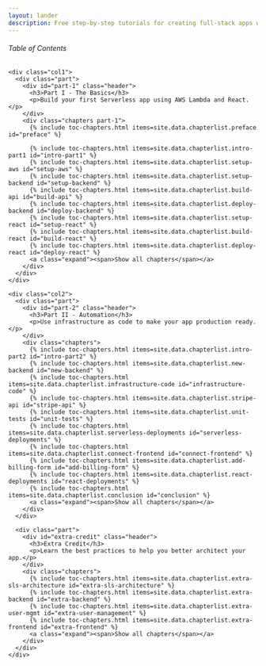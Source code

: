 ```yaml
---
layout: lander
description: Free step-by-step tutorials for creating full-stack apps with Serverless Framework and React.js. Build a Serverless REST API with our Serverless tutorial and connect it to a React single-page application with our React.js tutorial. Use our AWS tutorial with screenshots to deploy your full-stack app.
---
```


<div id="table-of-contents" class="table-of-contents">

  <div class="header"><h6>Table of Contents</h6></div>

  <div class="wrapper">

    <div class="col1">
      <div class="part">
        <div id="part-1" class="header">
          <h3>Part I - The Basics</h3>
          <p>Build your first Serverless app using AWS Lambda and React.</p>
        </div>
        <div class="chapters part-1">
          {% include toc-chapters.html items=site.data.chapterlist.preface id="preface" %}

          {% include toc-chapters.html items=site.data.chapterlist.intro-part1 id="intro-part1" %}
          {% include toc-chapters.html items=site.data.chapterlist.setup-aws id="setup-aws" %}
          {% include toc-chapters.html items=site.data.chapterlist.setup-backend id="setup-backend" %}
          {% include toc-chapters.html items=site.data.chapterlist.build-api id="build-api" %}
          {% include toc-chapters.html items=site.data.chapterlist.deploy-backend id="deploy-backend" %}
          {% include toc-chapters.html items=site.data.chapterlist.setup-react id="setup-react" %}
          {% include toc-chapters.html items=site.data.chapterlist.build-react id="build-react" %}
          {% include toc-chapters.html items=site.data.chapterlist.deploy-react id="deploy-react" %}
          <a class="expand"><span>Show all chapters</span></a>
        </div>
      </div>
    </div>

    <div class="col2">
      <div class="part">
        <div id="part-2" class="header">
          <h3>Part II - Automation</h3>
          <p>Use infrastructure as code to make your app production ready.</p>
        </div>
        <div class="chapters">
          {% include toc-chapters.html items=site.data.chapterlist.intro-part2 id="intro-part2" %}
          {% include toc-chapters.html items=site.data.chapterlist.new-backend id="new-backend" %}
          {% include toc-chapters.html items=site.data.chapterlist.infrastructure-code id="infrastructure-code" %}
          {% include toc-chapters.html items=site.data.chapterlist.stripe-api id="stripe-api" %}
          {% include toc-chapters.html items=site.data.chapterlist.unit-tests id="unit-tests" %}
          {% include toc-chapters.html items=site.data.chapterlist.serverless-deployments id="serverless-deployments" %}
          {% include toc-chapters.html items=site.data.chapterlist.connect-frontend id="connect-frontend" %}
          {% include toc-chapters.html items=site.data.chapterlist.add-billing-form id="add-billing-form" %}
          {% include toc-chapters.html items=site.data.chapterlist.react-deployments id="react-deployments" %}
          {% include toc-chapters.html items=site.data.chapterlist.conclusion id="conclusion" %}
          <a class="expand"><span>Show all chapters</span></a>
        </div>
      </div>

      <div class="part">
        <div id="extra-credit" class="header">
          <h3>Extra Credit</h3>
          <p>Learn the best practices to help you better architect your app.</p>
        </div>
        <div class="chapters">
          {% include toc-chapters.html items=site.data.chapterlist.extra-sls-architecture id="extra-sls-architecture" %}
          {% include toc-chapters.html items=site.data.chapterlist.extra-backend id="extra-backend" %}
          {% include toc-chapters.html items=site.data.chapterlist.extra-user-mgmt id="extra-user-management" %}
          {% include toc-chapters.html items=site.data.chapterlist.extra-frontend id="extra-frontend" %}
          <a class="expand"><span>Show all chapters</span></a>
        </div>
      </div>
    </div>
  </div>

</div>
